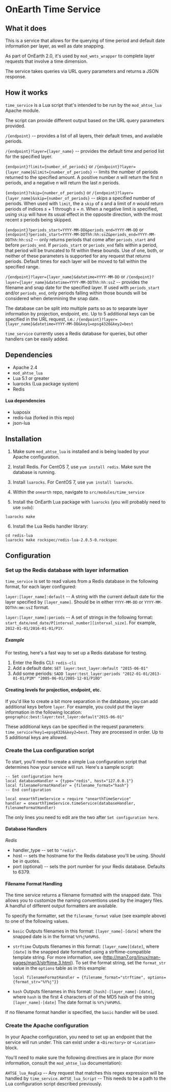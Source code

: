 # OnEarth Time Service

## What it does

This is a service that allows for the querying of time period and default date
information per layer, as well as date snapping.

As part of OnEarth 2.0, it's used by `mod_wmts_wrapper` to complete layer
requests that involve a time dimension.

The service takes queries via URL query parameters and returns a JSON response.

## How it works

`time_service` is a Lua script that's intended to be run by the `mod_ahtse_lua`
Apache module.

The script can provide different output based on the URL query parameters
provided.

`/{endpoint}` -- provides a list of all layers, their default times, and
available periods.

`/{endpoint}?layer={layer_name}` -- provides the default time and period list
for the specified layer.

`{endpoint}?limit={number_of_periods}` or
`/{endpoint}?layer={layer_name}&limit={number_of_periods}` -- limits the number
of periods returned to the specified amount. A positive number *n* will return
the first *n* periods, and a negative *n* will return the last *n* periods.

`{endpoint}?skip={number_of_periods}` or
`/{endpoint}?layer={layer_name}&skip={number_of_periods}` -- skips a specified
number of periods. When used with `limit`, the a `skip` of *s* and a limit of *n*
would return periods of indices *s* + 1 through *s* + *n*. When a negative limit
is specified, using `skip` will have its usual effect in the opposite direction,
with the most recent *s* periods being skipped.

`{endpoint}?periods_start=YYYY-MM-DD&periods_end=YYYY-MM-DD` or
`{endpoint}?periods_start=YYYY-MM-DDThh:hh:ssZ&periods_end=YYYY-MM-DDThh:hh:ssZ`
-- only returns periods that come after `periods_start` and before `periods_end`.
If `periods_start` or `periods_end` falls within a period, that period will be
truncated to fit within these bounds. Use of one, both, or neither of these
parameters is supported for any request that returns periods. Default times for
each layer will be moved to fall within the specified range.

`/{endpoint}?layer={layer_name}&datetime=YYYY-MM-DD` or
`/{endpoint}?layer={layer_name}&datetime=YYYY-MM-DDThh:hh:ssZ` -- provides the
filename and snap date for the specified layer. If used with `periods_start`
and/or `periods_end`, only periods falling within those bounds will be considered
when determining the snap date.

The database can be split into multiple parts so as to separate layer
information by projection, endpoint, etc. Up to 5 additional keys can be
specified in the URL request, i.e.:
`/{endpoint}?layer={layer_name}&datetime=YYYY-MM-DD&key1=epsg4326&key2=best`

`time_service` currently uses a Redis database for queries, but other handlers can
be easily added.

## Dependencies

-   Apache 2.4
-   `mod_ahtse_lua`
-   Lua 5.1 or greater
-   luarocks (Lua package system)
-   Redis

#### Lua dependencies

-   luaposix
-   redis-lua (forked in this repo)
-   json-lua

## Installation

1. Make sure `mod_ahtse_lua` is installed and is being loaded by your Apache
   configuration.

2. Install Redis. For CentOS 7, use `yum install redis`. Make sure the database
   is running.

3. Install `luarocks`. For CentOS 7, use `yum install luarocks`.

4. Within the `onearth` repo, navigate to `src/modules/time_service`

5. Install the OnEarth Lua package with `luarocks` (you will probably need to
   use `sudo`):

```
luarocks make
```

6. Install the Lua Redis handler library:

```
cd redis-lua
luarocks make rockspec/redis-lua-2.0.5-0.rockspec
```

## Configuration

### Set up the Redis database with layer information

`time_service` is set to read values from a Redis database in the following format,
for each layer configured:

`layer:[layer_name]:default` -- A string with the current default date for the
layer specified by `[layer_name]`. Should be in either `YYYY-MM-DD` or
`YYYY-MM-DDThh:mm:ssZ` format.

`layer:[layer_name]:periods` -- A set of strings in the following format:
`start_date/end_date/P[interval_number][interval_size]`. For example,
`2012-01-01/2016-01-01/P1Y`.

##### Example

For testing, here's a fast way to set up a Redis database for testing.

1. Enter the Redis CLI: `redis-cli`
2. Add a default date: `SET layer:test_layer:default "2015-06-01"`
3. Add some periods: `SADD layer:test_layer:periods "2012-01-01/2013-01-01/P1M" "2005-06-01/2005-12-01/P10D"`

#### Creating levels for projection, endpoint, etc.

If you'd like to create a bit more separation in the database, you can add
additional keys before `layer`. For example, you could put the layer information
in the following location:
`geographic:best:layer:test_layer:default"2015-06-01"`

These additional keys can be specified in the request parameters:
`time_service?key1=epsg4326&key2=best`. They are processed in order. Up to 5
additional keys are allowed.

### Create the Lua configuration script

To start, you'll need to create a simple Lua configuration script that
determines how your service will run. Here's a sample script:

```
-- Set configuration here
local databaseHandler = {type="redis", host="127.0.0.1"}
local filenameFormatHandler = {filename_format="hash"}
-- End configuration

local onearthTimeService = require "onearthTimeService"
handler = onearthTimeService.timeService(databaseHandler, filenameFormatHandler)
```

The only lines you need to edit are the two after `Set configuration here`.

#### Database Handlers

_Redis_

-   handler_type -- set to `"redis"`.
-   host -- sets the hostname for the Redis database you'll be using. Should be in
    quotes.
-   port (optional) -- sets the port number for your Redis database. Defaults to 6379.

#### Filename Format Handling

The time service returns a filename formatted with the snapped date. This allows you to customize the naming conventions used by the imagery files. A handful of different output formatters are available.

To specify the formatter, set the `filename_format` value (see example above) to one of the following values.

-   `basic` Outputs filenames in this format: `[layer_name]-[date]` where the snapped date is in the format `%Y%j%H%M%S`.

-   `strftime` Outputs filenames in this format: `[layer_name][date]`, where
    `[date]` is the snapped date formatted using a strftime-compatible template string. For more
    information, see (http://man7.org/linux/man-pages/man3/strftime.3.html). To set the format string, set the `format_str` value in the `options` table as in this example:

    `local filenameFormatHandler = {filename_format="strftime", options={format_str="%Y%j"}}`

-   `hash` Outputs filenames in this format: `[hash]-[layer_name]-[date]`, where `hash` is the first 4 characters of of the MD5 hash of the string `[layer_name]-[date]` The date format is `%Y%j%H%M%S`.

If no filename format handler is specified, the `basic` handler will be used.

### Create the Apache configuration

In your Apache configuration, you need to set up an endpoint that the service
will run under. This can exist under a `<Directory>` or `<Location>` block.

You'll need to make sure the following directives are in place (for more
information, consult the `mod_ahtse_lua` documentation):

`AHTSE_lua_RegExp` -- Any request that matches this regex expression will be
handled by `time_service`. `AHTSE_lua_Script` -- This needs to be a path to the Lua
configuration script described previously.
